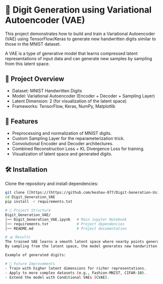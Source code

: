 # 🧠 Digit Generation using Variational Autoencoder (VAE)

This project demonstrates how to build and train a Variational Autoencoder (VAE) using TensorFlow/Keras to generate new handwritten digits similar to those in the MNIST dataset.

A VAE is a type of generative model that learns compressed latent representations of input data and can generate new samples by sampling from this latent space.

## 📌 Project Overview
- Dataset: MNIST Handwritten Digits  
- Model: Variational Autoencoder (Encoder + Decoder + Sampling Layer)  
- Latent Dimension: 2 (for visualization of the latent space)  
- Frameworks: TensorFlow, Keras, NumPy, Matplotlib  

## 🚀 Features
- Preprocessing and normalization of MNIST digits.  
- Custom Sampling Layer for the reparameterization trick.  
- Convolutional Encoder and Decoder architectures.  
- Combined Reconstruction Loss + KL Divergence Loss for training.  
- Visualization of latent space and generated digits.  

## 🛠️ Installation
Clone the repository and install dependencies:

```bash
git clone [[https://(https://github.com/keshav-077/Digit-Generation-Using-VAE/blob/main/README.md)](https://github.com/keshav-077/Digit-Generation-Using-VAE/tree/main)
cd Digit_Generation_VAE
pip install -r requirements.txt

# 📂 Project Structure
Digit_Generation_VAE/
│── Digit_Generation_VAE.ipynb   # Main Jupyter Notebook
│── requirements.txt             # Project dependencies
│── README.md                    # Project documentation

# 📊 Results
The trained VAE learns a smooth latent space where nearby points generate similar digits.
By sampling from the latent space, the model generates new handwritten digits.

Example of generated digits:

# 📝 Future Improvements
- Train with higher latent dimensions for richer representations.
- Apply to more complex datasets (e.g., Fashion-MNIST, CIFAR-10).
- Extend the model with Conditional VAEs (CVAE).
